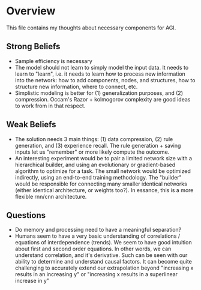 # Overview

This file contains my thoughts about necessary components for AGI.



## Strong Beliefs

 - Sample efficiency is necessary
 - The model should not learn to simply model the input data. It needs to learn to "learn", i.e. it needs to learn how to process new information into the network: how to add components, nodes, and structures, how to structure new information, where to connect, etc.
 - Simplistic modeling is better for (1) generalization purposes, and (2) compression. Occam's Razor + kolmogorov complexity are good ideas to work from in that respect.

## Weak Beliefs

 - The solution needs 3 main things: (1) data compression, (2) rule generation, and (3) experience recall. The rule generation + saving inputs let us "remember" or more likely compute the outcome.
 - An interesting experiment would be to pair a limited network size with a hierarchical builder, and using an evolutionary or gradient-based algorithm to optimize for a task. The small network would be optimized indirectly, using an end-to-end training methodology. The "builder" would be responsible for connecting many smaller identical networks (either identical architecture, or weights too?). In essance, this is a more flexible rnn/cnn architecture.

## Questions

 - Do memory and processing need to have a meaningful separation?
 - Humans seem to have a very basic understanding of correlations / equations of interdependence (trends). We seem to have good intuition about first and second order equations. In other words, we can understand correlation, and it's derivative. Such can be seen with our ability to determine and understand causal factors. It can become quite challenging to accurately extend our extrapolation beyond "increasing x results in an increasing y" or "increasing x results in a superlinear increase in y"
